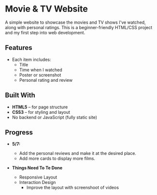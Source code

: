 # Movie & TV Website

A simple website to showcase the movies and TV shows I've watched, along with personal ratings. This is a beginner-friendly HTML/CSS project and my first step into web development.

## Features

- Each item includes:
  - Title
  - Time when I watched
  - Poster or screenshot
  - Personal rating and review


## Built With

- **HTML5** – for page structure
- **CSS3** – for styling and layout
- No backend or JavaScript (fully static site)

## Progress
- **5/7:**
  - Add the personal reviews and make it at the desired place.
  - Add more cards to display more films.

- **Things Need To Te Done**
  - Responsive Layout
  - Interaction Design
    - Improve the layout with screenshoot of videos
